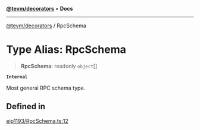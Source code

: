 [**@tevm/decorators**](../README.md) • **Docs**

***

[@tevm/decorators](../globals.md) / RpcSchema

# Type Alias: RpcSchema

> **RpcSchema**: readonly `object`[]

**`Internal`**

Most general RPC schema type.

## Defined in

[eip1193/RpcSchema.ts:12](https://github.com/qbzzt/tevm-monorepo/blob/main/packages/decorators/src/eip1193/RpcSchema.ts#L12)
